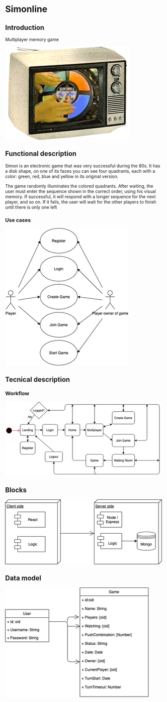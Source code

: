 # Simonline
## Introduction
Multiplayer memory game

![](img/simon.gif)

## Functional description

Simon is an electronic game that was very successful during the 80s. It has a disk shape, on one of its faces you can see four quadrants, each with a color: green, red, blue and yellow in its original version.

The game randomly illuminates the colored quadrants. After waiting, the user must enter the sequence shown in the correct order, using his visual memory. If successful, it will respond with a longer sequence for the next player, and so on. If it fails, the user will wait for the other players to finish until there is only one left

### Use cases

![titulo](img/use-cases.jpg) 

## Tecnical description

### Workflow
![titulo](img/workflow.jpg)

## Blocks
![titulo](img/blocs.jpg)

## Data model
![titulo](img/data-model.jpg)